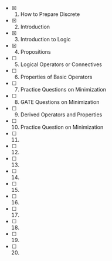 - [x] 1. How to Prepare Discrete
- [x] 2. Introduction
- [x] 3. Introduction to Logic
- [x] 4. Propositions
- [ ] 5. Logical Operators or Connectives
- [ ] 6. Properties of Basic Operators
- [ ] 7. Practice Questions on Minimization
- [ ] 8. GATE Questions on Minimization
- [ ] 9. Derived Operators and Properties
- [ ] 10. Practice Question on Minimization
- [ ] 11.
- [ ] 12.
- [ ] 13.
- [ ] 14.
- [ ] 15.
- [ ] 16.
- [ ] 17.
- [ ] 18.
- [ ] 19.
- [ ] 20.